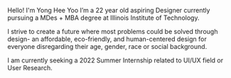 Hello! I'm Yong Hee Yoo
I’m a 22 year old aspiring Designer currently pursuing a MDes + MBA degree at Illinois Institute of Technology.

I strive to create a future where most problems could be solved through design- an affordable, eco-friendly, and human-centered design for everyone disregarding their age, gender, race or social background.

I am currently seeking a 2022 Summer Internship related to UI/UX field or User Research.

